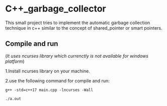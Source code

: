 # C++_garbage_collector

This small project tries to implement the automatic garbage collection technique in c++ similar to the concept of shared_pointer or smart pointers.

## Compile and run
(_It uses ncurses library which currenctly is not available for windows platform_)

1.Install ncurses library on your machine.

2.use the following command for compile and run:

`g++ -std=c++17 main.cpp -lncurses -Wall`

`./a.out`
